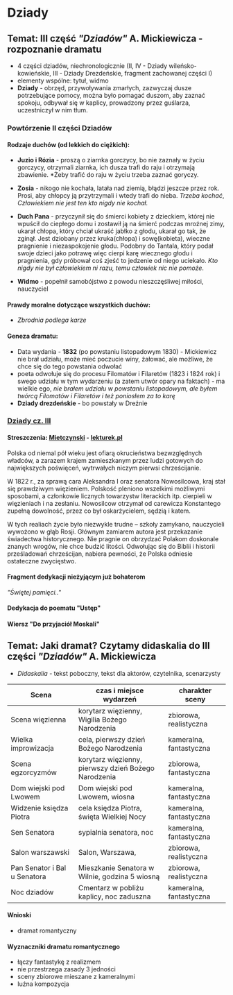 # Dziady
## Temat: III część *"Dziadów"* A. Mickiewicza - rozpoznanie dramatu
- 4 części dziadów, niechronologicznie (II, IV - Dziady wileńsko-kowieńskie, III - Dziady Drezdeńskie, fragment zachowanej części I)
- elementy wspólne: tytuł, widmo
- **Dziady** - obrzęd, przywoływania zmarłych, zazwyczaj dusze potrzebujące pomocy, można było pomagać duszom, aby zaznać spokoju, odbywał się w kaplicy, prowadzony przez guślarza, uczestniczył w nim tłum.
### Powtórzenie II części Dziadów
#### Rodzaje duchów (od lekkich do ciężkich):
- **Juzio i Rózia** - proszą o ziarnka gorczycy, bo nie zaznały w życiu gorczycy, otrzymali ziarnka, ich dusza trafi do raju i otrzymają zbawienie. *Żeby trafić do raju w życiu trzeba zaznać goryczy.

- **Zosia** - nikogo nie kochała, latała nad ziemią, błądzi jeszcze przez rok. Prosi, aby chłopcy ją przytrzymali i wtedy trafi do nieba. *Trzeba kochać*, *Człowiekiem nie jest ten kto nigdy nie kochał.*

- **Duch Pana** - przyczynił się do śmierci kobiety z dzieckiem, której nie wpuścił do ciepłego domu i zostawił ją na śmierć podczas mroźnej zimy, ukarał chłopa, który chciał ukraść jabłko z głodu, ukarał go tak, że zginął. Jest dziobany przez kruka(chłopa) i sowę(kobieta), wieczne pragnienie i niezaspokojenie głodu. Podobny do Tantala, który podał swoje dzieci jako potrawę więc cierpi karę wiecznego głodu i pragnienia, gdy próbował coś zjeść to jedzenie od niego uciekało.  *Kto nigdy nie był człowiekiem ni razu, temu człowiek nic nie pomoże*.

- **Widmo** - popełnił samobójstwo z powodu nieszczęśliwej miłości, nauczyciel

#### Prawdy moralne dotyczące wszystkich duchów:
-  *Zbrodnia podlega karze*

#### Geneza dramatu:
- Data wydania - **1832** (po powstaniu listopadowym 1830) - Mickiewicz nie brał udziału, może mieć poczucie winy, żałować, ale możliwe, że chce się do tego powstania odwołać
- poeta odwołuje się do procesu Filomatów i Filaretów (1823 i 1824 rok) i swego udziału w tym wydarzeniu (a zatem utwór opary na faktach) - ma wielkie ego, *nie brałem udziału w powstaniu listopadowym, ale byłem twórcą Filomatów i Filaretów i też poniosłem za to karę*
- **Dziady drezdeńskie** - bo powstały w Dreźnie

### [Dziady cz. III](https://wolnelektury.pl/media/book/pdf/dziady-dziady-poema-dziady-czesc-iii.pdf "Książka - pdf")

#### Streszczenia: [Mietczynski](https://www.youtube.com/watch?v=bQCFpenIaZQ "YouTube") - [lekturek.pl](https://www.youtube.com/watch?v=tJGD5zAoX2s "YouTube")

Polska od niemal pół wieku jest ofiarą okrucieństwa bezwzględnych władców, a zarazem krajem zamieszkanym przez ludzi gotowych do największych poświęceń, wytrwałych niczym pierwsi chrześcijanie.

W 1822 r., za sprawą cara Aleksandra I oraz senatora Nowosilcowa, kraj stał się prawdziwym więzieniem. Polskość pleniono wszelkimi możliwymi sposobami, a członkowie licznych towarzystw literackich itp. cierpieli w więzieniach i na zesłaniu. Nowosilcow otrzymał od carewicza Konstantego zupełną dowolność, przez co był oskarżycielem, sędzią i katem.

W tych realiach życie było niezwykle trudne – szkoły zamykano, nauczycieli wywożono w głąb Rosji. Głównym zamiarem autora jest przekazanie świadectwa historycznego. Nie pragnie on obrzydzać Polakom doskonale znanych wrogów, nie chce budzić litości. Odwołując się do Biblii i historii prześladowań chrześcijan, nabiera pewności, że Polska odniesie ostateczne zwycięstwo.

#### Fragment dedykacji nieżyjącym już bohaterom

*"Świętej pamięci.."*

#### Dedykacja do poematu "Ustęp"

#### Wiersz "Do przyjaciół Moskali"

## Temat: Jaki dramat? Czytamy didaskalia do III części *"Dziadów"* A. Mickiewicza

- *Didaskalia* - tekst poboczny, tekst dla aktorów, czytelnika, scenarzysty

Scena | czas i miejsce wydarzeń | charakter sceny 
--- | --- | ---
Scena więzienna | korytarz więzienny, Wigilia Bożego Narodzenia |zbiorowa, realistyczna
Wielka improwizacja | cela, pierwszy dzień Bożego Narodzenia |kameralna, fantastyczna
Scena egzorcyzmów | korytarz więzienny, pierwszy dzień Bożego Narodzenia |zbiorowa, fantastyczna
Dom wiejski pod Lwowem | Dom wiejski pod Lwowem, wiosna |kameralna, fantastyczna
Widzenie księdza Piotra | cela księdza Piotra, święta Wielkiej Nocy | kameralna, fantastyczna 
Sen Senatora | sypialnia senatora, noc |kameralna, fantastyczna
Salon warszawski | Salon, Warszawa, |zbiorowa, realistyczna
Pan Senator i Bal u Senatora | Mieszkanie Senatora w Wilnie, godzina 5 wiosną |zbiorowa, realistyczna
Noc dziadów | Cmentarz w pobliżu kaplicy,  noc zaduszna |kameralna, fantastyczna

#### Wnioski

- dramat romantyczny

#### Wyznaczniki dramatu romantycznego

- łączy fantastykę z realizmem
- nie przestrzega zasady 3 jedności
- sceny zbiorowe mieszane z kameralnymi
- luźna kompozycja